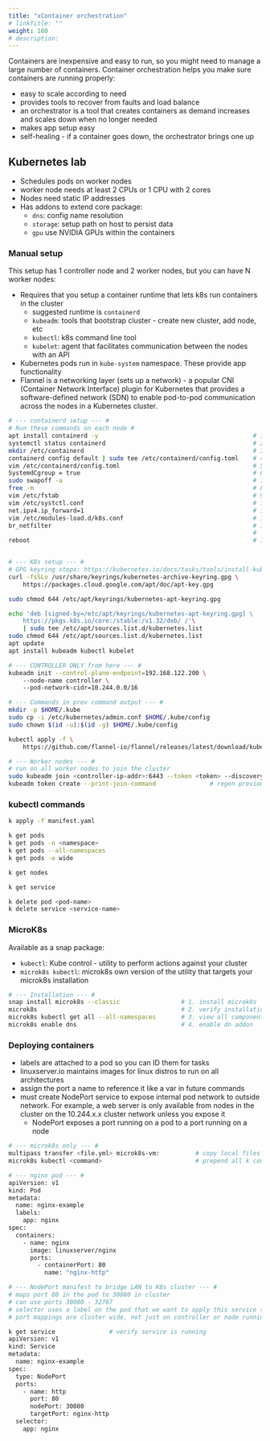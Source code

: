 ```yaml
---
title: "xContainer orchestration"
# linkTitle: ""
weight: 160
# description:
---
```


Containers are inexpensive and easy to run, so you might need to manage a large number of containers. Container orchestration helps you make sure containers are running properly:
- easy to scale according to need
- provides tools to recover from faults and load balance
- an orchestrator is a tool that creates containers as demand increases and scales down when no longer needed
- makes app setup easy
- self-healing - if a container goes down, the orchestrator brings one up

## Kubernetes lab

- Schedules pods on worker nodes
- worker node needs at least 2 CPUs or 1 CPU with 2 cores
- Nodes need static IP addresses
- Has addons to extend core package:
  - `dns`: config name resolution
  - `storage`: setup path on host to persist data
  - `gpu` use NVIDIA GPUs within the containers

### Manual setup 

This setup has 1 controller node and 2 worker nodes, but you can have N worker nodes:
- Requires that you setup a container runtime that lets k8s run containers in the cluster
  - suggested runtime is `containerd`
  - `kubeadm`: tools that bootstrap cluster - create new cluster, add node, etc
  - `kubectl`: k8s command line tool
  - `kubelet`: agent that facilitates communication between the nodes with an API
- Kubernetes pods run in `kube-system` namespace. These provide app functionality
- Flannel is a networking layer (sets up a network) - a popular CNI (Container Network Interface) plugin for Kubernetes that provides a software-defined network (SDN) to enable pod-to-pod communication across the nodes in a Kubernetes cluster.

```bash
# --- containerd setup --- #
# Run these commands on each node #
apt install containerd -y                                           # 1. install package
systemctl status containerd                                         # 2. verify status
mkdir /etc/containerd                                               # 3. create config dir
containerd config default | sudo tee /etc/containerd/config.toml    # 4. create config file, send output to stdout
vim /etc/containerd/config.toml                                     # 5. edit config file
SystemdCgroup = true                                                # 6. in config file, set cgroup driver to systemd
sudo swapoff -a                                                     # 7. turn off swap - k8s will abort otherwise
free -m                                                             # 8. confirm swap is all 0s
vim /etc/fstab                                                      # 9. comment out line with swap to persist setting
vim /etc/systctl.conf                                               # 10. open to enable bridging
net.ipv4.ip_forward=1                                               # 11. enable bridging
vim /etc/modules-load.d/k8s.conf                                    # 12. create config file to load kernel module at boot
br_netfilter                                                        # 13. add this line to ../k8s.conf
                                                                    #     assists w/networking
reboot                                                              # 14. reboot when config is complete


# --- K8s setup --- #
# GPG keyring steps: https://kubernetes.io/docs/tasks/tools/install-kubectl-linux/
curl -fsSLo /usr/share/keyrings/kubernetes-archive-keyring.gpg \        # 1. add repo key so server knows its a trusted source
    https://packages.cloud.google.com/apt/doc/apt-key.gpg

sudo chmod 644 /etc/apt/keyrings/kubernetes-apt-keyring.gpg             # 2. let unprivileged apt programs read keyring

echo 'deb [signed-by=/etc/apt/keyrings/kubernetes-apt-keyring.gpg] \    # 3. add repo
    https://pkgs.k8s.io/core:/stable:/v1.32/deb/ /'\
    | sudo tee /etc/apt/sources.list.d/kubernetes.list
sudo chmod 644 /etc/apt/sources.list.d/kubernetes.list                  # 4. helps tools work correctly
apt update                                                              # 5. update local index
apt install kubeadm kubectl kubelet                                     # 6. install k8s required packages

# --- CONTROLLER ONLY from here --- #
kubeadm init --control-plane-endpoint=192.168.122.200 \                 # 7. Inits a cluster and assigns it a pod network. Add server IP
    --node-name controller \                                            #    server hostname
    --pod-network-cidr=10.244.0.0/16                                    #    internal k8s pod network CIDR

# --- Commands in prev command output --- #
mkdir -p $HOME/.kube                                                    # 8. create local config dir for kubectl
sudo cp -i /etc/kubernetes/admin.conf $HOME/.kube/config                # 9. copy admin file to config dir
sudo chown $(id -u):$(id -g) $HOME/.kube/config                         # 10. change dir ownership to current user

kubectl apply -f \                                                      # 11. install flannel on controller
    https://github.com/flannel-io/flannel/releases/latest/download/kube-flannel.yml

# --- Worker nodes --- #
# run on all worker nodes to join the cluster
sudo kubeadm join <controller-ip-addr>:6443 --token <token> --discovery-token-ca-cert-hash sha256:<hash>
kubeadm token create --print-join-command               # regen previous command, if lost
```

### kubectl commands

```bash
k apply -f manifest.yaml

k get pods
k get pods -n <namespace>
k get pods --all-namespaces
k get pods -o wide

k get nodes

k get service

k delete pod <pod-name>
k delete service <service-name>
```

### MicroK8s

Available as a snap package:
- `kubectl`: Kube control - utility to perform actions against your cluster
- `microk8s kubectl`: microk8s own version of the utility that targets your microk8s installation 


```bash
# --- Installation --- #
snap install microk8s --classic                 # 1. install microk8s
microk8s                                        # 2. verify installation
microk8s kubectl get all --all-namespaces       # 3. view all components in all namespaces
microk8s enable dns                             # 4. enable dn addon

```

### Deploying containers

- labels are attached to a pod so you can ID them for tasks
- linuxserver.io maintains images for linux distros to run on all architectures
- assign the port a name to reference it like a var in future commands
- must create NodePort service to expose internal pod network to outside network. For example, a web server is only available from nodes in the cluster on the 10.244.x.x cluster network unless you expose it
  - NodePort exposes a port running on a pod to a port running on a node


```bash
# --- microk8s only --- #
multipass transfer <file.yml> microk8s-vm:          # copy local files into microk8s command
microk8s kubectl <command>                          # prepend all k commands with 'microk8s'

# --- nginx pod --- #
apiVersion: v1                          
kind: Pod
metadata:
  name: nginx-example
  labels:
    app: nginx
spec:
  containers:
    - name: nginx
      image: linuxserver/nginx
      ports:
        - containerPort: 80
          name: "nginx-http"

# --- NodePort manifest to bridge LAN to K8s cluster --- #
# maps port 80 in the pod to 30080 in cluster
# can use ports 30000 - 32767
# selector uses a label on the pod that we want to apply this service to
# port mappings are cluster wide, not just on controller or node running the pod

k get service               # verify service is running
apiVersion: v1
kind: Service
metadata:
  name: nginx-example
spec:
  type: NodePort
  ports:
    - name: http
      port: 80
      nodePort: 30080
      targetPort: nginx-http
  selector:
    app: nginx
```
